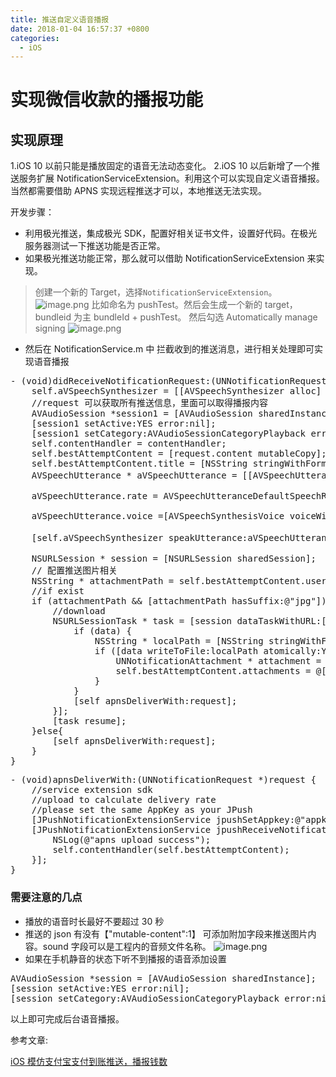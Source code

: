 ```yaml
---
title: 推送自定义语音播报
date: 2018-01-04 16:57:37 +0800
categories:
  - iOS
---
```


# **实现微信收款的播报功能**

## 实现原理

1.iOS 10 以前只能是播放固定的语音无法动态变化。
2.iOS 10 以后新增了一个推送服务扩展 NotificationServiceExtension。利用这个可以实现自定义语音播报。
当然都需要借助 APNS 实现远程推送才可以，本地推送无法实现。

<!-- more -->

开发步骤：

- 利用极光推送，集成极光 SDK，配置好相关证书文件，设置好代码。在极光服务器测试一下推送功能是否正常。
- 如果极光推送功能正常，那么就可以借助 NotificationServiceExtension 来实现。

> 创建一个新的 Target，选择`NotificationServiceExtension`。
> ![image.png](http://upload-images.jianshu.io/upload_images/4039772-94619776f8b59f55.png?imageMogr2/auto-orient/strip%7CimageView2/2/w/1240)
> 比如命名为 pushTest。然后会生成一个新的 target，bundleid 为主 bundleId + pushTest。 然后勾选 Automatically manage signing
> ![image.png](http://upload-images.jianshu.io/upload_images/4039772-b57622a06fbf9ac4.png?imageMogr2/auto-orient/strip%7CimageView2/2/w/1240)

- 然后在 NotificationService.m 中 拦截收到的推送消息，进行相关处理即可实现语音播报

<pre>- (void)didReceiveNotificationRequest:(UNNotificationRequest *)request withContentHandler:(void (^)(UNNotificationContent * _Nonnull))contentHandler {
    self.aVSpeechSynthesizer = [[AVSpeechSynthesizer alloc] init];
    //request 可以获取所有推送信息，里面可以取得播报内容
    AVAudioSession *session1 = [AVAudioSession sharedInstance];
    [session1 setActive:YES error:nil];
    [session1 setCategory:AVAudioSessionCategoryPlayback error:nil];
    self.contentHandler = contentHandler;
    self.bestAttemptContent = [request.content mutableCopy];
    self.bestAttemptContent.title = [NSString stringWithFormat:@"%@ [NotificationService]", self.bestAttemptContent.title];
    AVSpeechUtterance * aVSpeechUtterance = [[AVSpeechUtterance alloc] initWithString:[NSString stringWithFormat:@"收到%@元", self.bestAttemptContent.title]];
    
    aVSpeechUtterance.rate = AVSpeechUtteranceDefaultSpeechRate;
    
    aVSpeechUtterance.voice =[AVSpeechSynthesisVoice voiceWithLanguage:@"zh-CN"];
    
    [self.aVSpeechSynthesizer speakUtterance:aVSpeechUtterance];   //利用这个来播放一段声音
    
    NSURLSession * session = [NSURLSession sharedSession];
    // 配置推送图片相关
    NSString * attachmentPath = self.bestAttemptContent.userInfo[@"my-attachment"];
    //if exist
    if (attachmentPath && [attachmentPath hasSuffix:@"jpg"]) {
        //download
        NSURLSessionTask * task = [session dataTaskWithURL:[NSURL URLWithString:attachmentPath] completionHandler:^(NSData * _Nullable data, NSURLResponse * _Nullable response, NSError * _Nullable error) {
            if (data) {
                NSString * localPath = [NSString stringWithFormat:@"%@/myAttachment.jpg", NSTemporaryDirectory()];
                if ([data writeToFile:localPath atomically:YES]) {
                    UNNotificationAttachment * attachment = [UNNotificationAttachment attachmentWithIdentifier:@"myAttachment" URL:[NSURL fileURLWithPath:localPath] options:nil error:nil];
                    self.bestAttemptContent.attachments = @[attachment];
                }
            }
            [self apnsDeliverWith:request];
        }];
        [task resume];
    }else{
        [self apnsDeliverWith:request];
    }
}</pre>

<pre>- (void)apnsDeliverWith:(UNNotificationRequest *)request {
    //service extension sdk
    //upload to calculate delivery rate
    //please set the same AppKey as your JPush
    [JPushNotificationExtensionService jpushSetAppkey:@"appkey"];
    [JPushNotificationExtensionService jpushReceiveNotificationRequest:request with:^ {
        NSLog(@"apns upload success");
        self.contentHandler(self.bestAttemptContent);
    }];
}</pre>

### 需要注意的几点

- 播放的语音时长最好不要超过 30 秒
- 推送的 json 有没有【"mutable-content":1】 可添加附加字段来推送图片内容。sound 字段可以是工程内的音频文件名称。
  ![image.png](http://upload-images.jianshu.io/upload_images/4039772-b113d0aa19293280.png?imageMogr2/auto-orient/strip%7CimageView2/2/w/1240)
- 如果在手机静音的状态下听不到播报的语音添加设置

<pre>
AVAudioSession *session = [AVAudioSession sharedInstance];
[session setActive:YES error:nil];
[session setCategory:AVAudioSessionCategoryPlayback error:nil];
</pre>

以上即可完成后台语音播报。

参考文章:

[iOS 模仿支付宝支付到账推送，播报钱数](https://juejin.im/post/59e0899df265da432319feaf)
